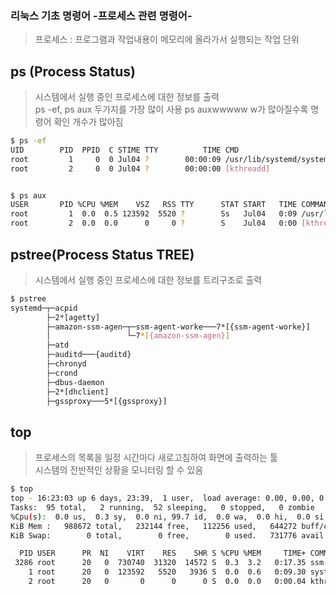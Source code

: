 ### 리눅스 기초 명령어 -프로세스 관련 명령어-

> 프로세스 : 프로그램과 작업내용이 메모리에 올라가서 실행되는 작업 단위
## ps (Process Status)
> 시스템에서 실행 중인 프로세스에 대한 정보를 출력  
> ps -ef, ps aux 두가지를 가장 많이 사용
> ps auxwwwww w가 많아질수록 명령어 확인 개수가 많아짐
```bash
$ ps -ef
UID        PID  PPID  C STIME TTY          TIME CMD
root         1     0  0 Jul04 ?        00:00:09 /usr/lib/systemd/systemd --switc
root         2     0  0 Jul04 ?        00:00:00 [kthreadd]


$ ps aux
USER       PID %CPU %MEM    VSZ   RSS TTY      STAT START   TIME COMMAND
root         1  0.0  0.5 123592  5520 ?        Ss   Jul04   0:09 /usr/lib/system
root         2  0.0  0.0      0     0 ?        S    Jul04   0:00 [kthreadd]
```

## pstree(Process Status TREE)
> 시스템에서 실행 중인 프로세스에 대한 정보를 트리구조로 출력
```bash
$ pstree
systemd─┬─acpid
        ├─2*[agetty]
        ├─amazon-ssm-agen─┬─ssm-agent-worke───7*[{ssm-agent-worke}]
        │                 └─7*[{amazon-ssm-agen}]
        ├─atd
        ├─auditd───{auditd}
        ├─chronyd
        ├─crond
        ├─dbus-daemon
        ├─2*[dhclient]
        ├─gssproxy───5*[{gssproxy}]
```

## top
> 프로세스의 목록을 일정 시간마다 새로고침하여 화면에 출력하는 툴  
> 시스템의 전반적인 상황을 모니터링 할 수 있음
```bash
$ top
top - 16:23:03 up 6 days, 23:39,  1 user,  load average: 0.00, 0.00, 0.00
Tasks:  95 total,   2 running,  52 sleeping,   0 stopped,   0 zombie
%Cpu(s):  0.0 us,  0.3 sy,  0.0 ni, 99.7 id,  0.0 wa,  0.0 hi,  0.0 si,  0.0 st
KiB Mem :   988672 total,   232144 free,   112256 used,   644272 buff/cache
KiB Swap:        0 total,        0 free,        0 used.   731776 avail Mem

  PID USER      PR  NI    VIRT    RES    SHR S %CPU %MEM     TIME+ COMMAND
 3286 root      20   0  730740  31320  14572 S  0.3  3.2   0:17.35 ssm-agent-worke
    1 root      20   0  123592   5520   3936 S  0.0  0.6   0:09.30 systemd
    2 root      20   0       0      0      0 S  0.0  0.0   0:00.04 kthreadd
```